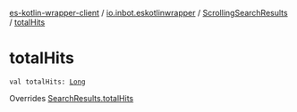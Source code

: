 [es-kotlin-wrapper-client](../../index.md) / [io.inbot.eskotlinwrapper](../index.md) / [ScrollingSearchResults](index.md) / [totalHits](./total-hits.md)

# totalHits

`val totalHits: `[`Long`](https://kotlinlang.org/api/latest/jvm/stdlib/kotlin/-long/index.html)

Overrides [SearchResults.totalHits](../-search-results/total-hits.md)

